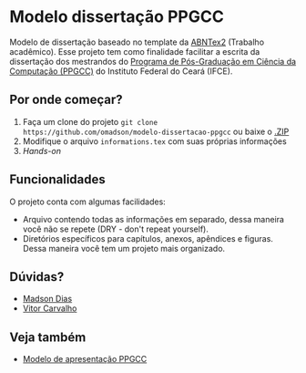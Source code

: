 # Modelo dissertação PPGCC

Modelo de dissertação baseado no template da [ABNTex2](https://github.com/abntex/abntex2) (Trabalho acadêmico). Esse projeto
tem como finalidade facilitar a escrita da dissertação dos mestrandos do [Programa de Pós-Graduação em Ciência da Computação (PPGCC)](http://ppgcc.ifce.edu.br) do Instituto Federal do Ceará (IFCE).

## Por onde começar?

1. Faça um clone do projeto `git clone https://github.com/omadson/modelo-dissertacao-ppgcc` ou baixe o [.ZIP](https://github.com/omadson/modelo-dissertacao-ppgcc/archive/master.zip)
2. Modifique o arquivo `informations.tex` com suas próprias informações
3. _Hands-on_

## Funcionalidades
O projeto conta com algumas facilidades:
 - Arquivo contendo todas as informações em separado, dessa maneira você não se repete (DRY - don't repeat yourself).
 - Diretórios específicos para capítulos, anexos, apêndices e figuras. Dessa maneira você tem um projeto mais organizado.

## Dúvidas?
 - [Madson Dias](mailto:madsonddias@gmail.com)
 - [Vitor Carvalho](mailto:vitorcarvalhoml@gmail.com)

## Veja também
 - [Modelo de apresentação PPGCC](https://github.com/vitorcarvalhoml/modelo-apresentacao-ppgcc)